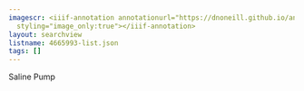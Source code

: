 ```yaml
---
imagescr: <iiif-annotation annotationurl="https://dnoneill.github.io/annotate/annotations/4665993-4.json"
  styling="image_only:true"></iiif-annotation>
layout: searchview
listname: 4665993-list.json
tags: []
---
```

Saline Pump